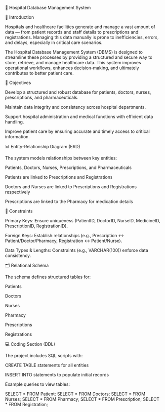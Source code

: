 🏥 Hospital Database Management System


📌 Introduction

Hospitals and healthcare facilities generate and manage a vast amount of data — from patient records and staff details to prescriptions and registrations. Managing this data manually is prone to inefficiencies, errors, and delays, especially in critical care scenarios.

The Hospital Database Management System (DBMS) is designed to streamline these processes by providing a structured and secure way to store, retrieve, and manage healthcare data. This system improves operational workflows, enhances decision-making, and ultimately contributes to better patient care.


🎯 Objectives

Develop a structured and robust database for patients, doctors, nurses, prescriptions, and pharmaceuticals.

Maintain data integrity and consistency across hospital departments.

Support hospital administration and medical functions with efficient data handling.

Improve patient care by ensuring accurate and timely access to critical information.

📊 Entity-Relationship Diagram (ERD)

The system models relationships between key entities:

Patients, Doctors, Nurses, Prescriptions, and Pharmaceuticals

Patients are linked to Prescriptions and Registrations

Doctors and Nurses are linked to Prescriptions and Registrations respectively

Prescriptions are linked to the Pharmacy for medication details

🔑 Constraints

Primary Keys: Ensure uniqueness (PatientID, DoctorID, NurseID, MedicineID, PrescriptionID, RegistrationID).

Foreign Keys: Establish relationships (e.g., Prescription ↔ Patient/Doctor/Pharmacy, Registration ↔ Patient/Nurse).

Data Types & Lengths: Constraints (e.g., VARCHAR(100)) enforce data consistency.

🗂️ Relational Schema

The schema defines structured tables for:

Patients

Doctors

Nurses

Pharmacy

Prescriptions

Registrations

💻 Coding Section (DDL)

The project includes SQL scripts with:

CREATE TABLE statements for all entities

INSERT INTO statements to populate initial records

Example queries to view tables:

SELECT * FROM Patient;
SELECT * FROM Doctors;
SELECT * FROM Nurses;
SELECT * FROM Pharmacy;
SELECT * FROM Prescription;
SELECT * FROM Registration;

